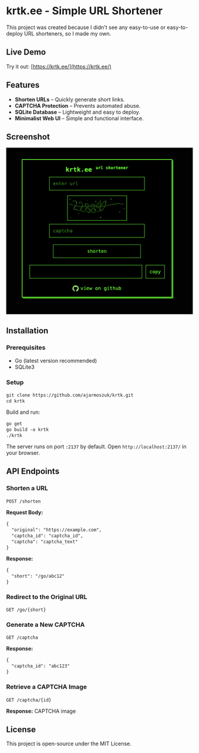 # krtk.ee - Simple URL Shortener

This project was created because I didn't see any easy-to-use or easy-to-deploy URL shorteners, so I made my own.

## Live Demo

Try it out: [https://krtk.ee/](https://krtk.ee/)

## Features

- **Shorten URLs** – Quickly generate short links.
- **CAPTCHA Protection** – Prevents automated abuse.
- **SQLite Database** – Lightweight and easy to deploy.
- **Minimalist Web UI** – Simple and functional interface.

## Screenshot
![Web UI](https://github.com/ajarmoszuk/krtk/blob/master/screenshot.png?raw=true)

## Installation

### Prerequisites

- Go (latest version recommended)
- SQLite3

### Setup

```
git clone https://github.com/ajarmoszuk/krtk.git
cd krtk
```

Build and run:

```
go get
go build -o krtk
./krtk
```

The server runs on port `:2137` by default. Open `http://localhost:2137/` in your browser.

## API Endpoints

### Shorten a URL
```
POST /shorten
```
**Request Body:**
```
{
  "original": "https://example.com",
  "captcha_id": "captcha_id",
  "captcha": "captcha_text"
}
```
**Response:**
```
{
  "short": "/go/abc12"
}
```

### Redirect to the Original URL
```
GET /go/{short}
```

### Generate a New CAPTCHA
```
GET /captcha
```
**Response:**
```
{
  "captcha_id": "abc123"
}
```

### Retrieve a CAPTCHA Image
```
GET /captcha/{id}
```
**Response:** CAPTCHA image

## License

This project is open-source under the MIT License.